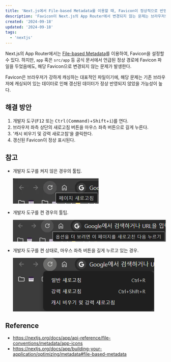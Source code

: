 ```yaml
---
title: 'Next.js에서 File-based Metadata를 이용할 때, Favicon이 정상적으로 반영되지 않는 현상'
description: 'Favicon이 Next.js의 App Router에서 변경되지 않는 문제는 브라우저의 캐싱 때문일 수 있으며, 개발자 도구를 통해 캐시 비우기 및 강력 새로고침을 수행하면 해결될 가능성이 높다.'
created: '2024-09-18'
updated: '2024-09-18'
tags:
  - 'nextjs'
---
```


Next.js의 App Router에서는 [File-based Metadata](https://nextjs.org/docs/app/building-your-application/optimizing/metadata#file-based-metadata)를 이용하여, Favicon을 설정할 수 있다. 하지만, `app` 혹은 `src/app` 등 공식 문서에서 언급된 정상 경로에 Favicon 파일을 두었음에도, 해당 Favicon으로 변경되지 않는 문제가 발생한다.

Favicon은 브라우저가 강하게 캐싱하는 대표적인 파일이기에, 해당 문제는 기존 브라우저에 캐싱되어 있는 데이터로 인해 갱신된 데이터가 정상 반영되지 않았을 가능성이 높다.

## 해결 방안

1. 개발자 도구(<kbd>F12</Kbd> 또는 <kbd>Ctrl(Command)</kbd>+<kbd>Shift</kbd>+<kbd>i</kbd>)를 연다.
1. 브라우저 좌측 상단의 새로고침 버튼을 마우스 좌측 버튼으로 길게 누른다.
1. '캐시 비우기 및 강력 새로고침'을 클릭한다.
1. 갱신된 Favicon이 정상 표시된다.

## 참고

- 개발자 도구를 켜지 않은 경우의 툴팁.

    ![alt text](/public/images/posts/when-using-file-based-metadata-the-favicon-is-not-displayed-correctly/1.webp)

- 개발자 도구를 켠 경우의 툴팁.

    ![alt text](/public/images/posts/when-using-file-based-metadata-the-favicon-is-not-displayed-correctly/2.webp)

- 개발자 도구를 켠 상태로, 마우스 좌측 버튼을 길게 누르고 있는 경우.

    ![alt text](/public/images/posts/when-using-file-based-metadata-the-favicon-is-not-displayed-correctly/3.webp)

## Reference

- <https://nextjs.org/docs/app/api-reference/file-conventions/metadata/app-icons>
- <https://nextjs.org/docs/app/building-your-application/optimizing/metadata#file-based-metadata>
